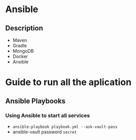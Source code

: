 # Ansible
## Description
- Maven
- Gradle
- MongoDB
- Docker
- Ansible

# Guide to run all the aplication
## Ansible Playbooks
### Using Ansible to start all services
- `ansible-playbook playbook.yml --ask-vault-pass`
- ansible-vault password `secret`
